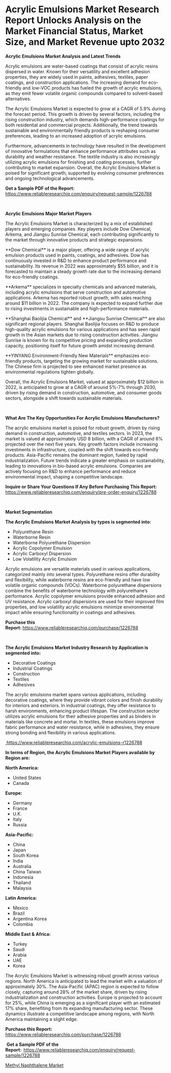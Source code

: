 <p><h1>Acrylic Emulsions Market Research Report Unlocks Analysis on the Market Financial Status, Market Size, and Market Revenue upto 2032</h1></p><p><strong>Acrylic Emulsions Market Analysis and Latest Trends</strong></p>
<p><p>Acrylic emulsions are water-based coatings that consist of acrylic resins dispersed in water. Known for their versatility and excellent adhesion properties, they are widely used in paints, adhesives, textiles, paper coatings, and construction applications. The increasing demand for eco-friendly and low-VOC products has fueled the growth of acrylic emulsions, as they emit fewer volatile organic compounds compared to solvent-based alternatives.</p><p>The Acrylic Emulsions Market is expected to grow at a CAGR of 5.9% during the forecast period. This growth is driven by several factors, including the rising construction industry, which demands high-performance coatings for both residential and commercial projects. Additionally, the trend towards sustainable and environmentally friendly products is reshaping consumer preferences, leading to an increased adoption of acrylic emulsions.</p><p>Furthermore, advancements in technology have resulted in the development of innovative formulations that enhance performance attributes such as durability and weather resistance. The textile industry is also increasingly utilizing acrylic emulsions for finishing and coating processes, further contributing to market expansion. Overall, the Acrylic Emulsions Market is poised for significant growth, supported by evolving consumer preferences and ongoing technological advancements.</p></p>
<p><strong>Get a Sample PDF of the Report:&nbsp;</strong> <a href="https://www.reliableresearchiq.com/enquiry/request-sample/1226788?utm_campaign=2810&utm_medium=2&utm_source=Github&utm_content=ia&utm_term=01042025&utm_id=acrylic-emulsions">https://www.reliableresearchiq.com/enquiry/request-sample/1226788</a></p>
<p>&nbsp;</p>
<p><strong>Acrylic Emulsions Major Market Players</strong></p>
<p><p>The Acrylic Emulsions Market is characterized by a mix of established players and emerging companies. Key players include Dow Chemical, Arkema, and Jiangsu Sunrise Chemical, each contributing significantly to the market through innovative products and strategic expansions.</p><p>**Dow Chemical** is a major player, offering a wide range of acrylic emulsion products used in paints, coatings, and adhesives. Dow has continuously invested in R&D to enhance product performance and sustainability. Its revenue in 2022 was approximately $55 billion, and it is forecasted to maintain a steady growth rate due to the increasing demand for eco-friendly coatings.</p><p>**Arkema** specializes in specialty chemicals and advanced materials, including acrylic emulsions that serve construction and automotive applications. Arkema has reported robust growth, with sales reaching around $11 billion in 2022. The company is expected to expand further due to rising investments in sustainable and high-performance materials.</p><p>**Shanghai Baolijia Chemical** and **Jiangsu Sunrise Chemical** are also significant regional players. Shanghai Baolijia focuses on R&D to produce high-quality acrylic emulsions for various applications and has seen rapid growth in the Asian markets due to rising construction activities. Jiangsu Sunrise is known for its competitive pricing and expanding production capacity, positioning itself for future growth amidst increasing demand.</p><p>**YINYANG Environment-Friendly New Materials** emphasizes eco-friendly products, targeting the growing market for sustainable solutions. The Chinese firm is projected to see enhanced market presence as environmental regulations tighten globally.</p><p>Overall, the Acrylic Emulsions Market, valued at approximately $12 billion in 2022, is anticipated to grow at a CAGR of around 5%-7% through 2030, driven by rising demand in construction, automotive, and consumer goods sectors, alongside a shift towards sustainable materials.</p></p>
<p>&nbsp;</p>
<p><strong>What Are The Key Opportunities For Acrylic Emulsions Manufacturers?</strong></p>
<p><p>The acrylic emulsions market is poised for robust growth, driven by rising demand in construction, automotive, and textiles sectors. In 2023, the market is valued at approximately USD 8 billion, with a CAGR of around 6% projected over the next five years. Key growth factors include increasing investments in infrastructure, coupled with the shift towards eco-friendly products. Asia-Pacific remains the dominant region, fueled by rapid industrialization. Future trends indicate a greater emphasis on sustainability, leading to innovations in bio-based acrylic emulsions. Companies are actively focusing on R&D to enhance performance and reduce environmental impact, shaping a competitive landscape.</p></p>
<p><strong>Inquire or Share Your Questions If Any Before Purchasing This Report:</strong> <a href="https://www.reliableresearchiq.com/enquiry/pre-order-enquiry/1226788?utm_campaign=2810&utm_medium=2&utm_source=Github&utm_content=ia&utm_term=01042025&utm_id=acrylic-emulsions">https://www.reliableresearchiq.com/enquiry/pre-order-enquiry/1226788</a></p>
<p>&nbsp;</p>
<p><strong>Market Segmentation</strong></p>
<p><strong>The Acrylic Emulsions Market Analysis by types is segmented into:</strong></p>
<p><ul><li>Polyurethane Resin</li><li>Waterborne Resin</li><li>Waterborne Polyurethane Dispersion</li><li>Acrylic Copolymer Emulsion</li><li>Acrylic Carboxyl Dispersion</li><li>Low Volatility Acrylic Emulsion</li></ul></p>
<p><p>Acrylic emulsions are versatile materials used in various applications, categorized mainly into several types. Polyurethane resins offer durability and flexibility, while waterborne resins are eco-friendly and have low volatile organic compounds (VOCs). Waterborne polyurethane dispersions combine the benefits of waterborne technology with polyurethane’s performance. Acrylic copolymer emulsions provide enhanced adhesion and UV resistance. Acrylic carboxyl dispersions are used for their improved film properties, and low volatility acrylic emulsions minimize environmental impact while ensuring functionality in coatings and adhesives.</p></p>
<p><strong>Purchase this Report:&nbsp;</strong><a href="https://www.reliableresearchiq.com/purchase/1226788?utm_campaign=2810&utm_medium=2&utm_source=Github&utm_content=ia&utm_term=01042025&utm_id=acrylic-emulsions">https://www.reliableresearchiq.com/purchase/1226788</a></p>
<p>&nbsp;</p>
<p><strong>The Acrylic Emulsions Market Industry Research by Application is segmented into:</strong></p>
<p><ul><li>Decorative Coatings</li><li>Industrial Coatings</li><li>Construction</li><li>Textiles</li><li>Adhesives</li></ul></p>
<p><p>The acrylic emulsions market spans various applications, including decorative coatings, where they provide vibrant colors and finish durability for interiors and exteriors. In industrial coatings, they offer resistance to harsh environments, enhancing product lifespan. The construction sector utilizes acrylic emulsions for their adhesive properties and as binders in materials like concrete and mortar. In textiles, these emulsions improve fabric performance and water resistance, while in adhesives, they ensure strong bonding and flexibility in various applications.</p></p>
<p><a href="https://www.reliableresearchiq.com/acrylic-emulsions-r1226788?utm_campaign=2810&utm_medium=2&utm_source=Github&utm_content=ia&utm_term=01042025&utm_id=acrylic-emulsions">&nbsp;https://www.reliableresearchiq.com/acrylic-emulsions-r1226788</a></p>
<p><strong>In terms of Region, the Acrylic Emulsions Market Players available by Region are:</strong></p>
<p>
    <p> <strong> North America: </strong>
        <ul>
            <li>United States</li>
            <li>Canada</li>
        </ul>
        </p> 
    <p> <strong> Europe: </strong>
        <ul>
            <li>Germany</li>
            <li>France</li>
            <li>U.K.</li>
            <li>Italy</li>
            <li>Russia</li>
        </ul>
        </p> 
    <p> <strong> Asia-Pacific: </strong>
        <ul>
            <li>China</li>
            <li>Japan</li>
            <li>South Korea</li>
            <li>India</li>
            <li>Australia</li>
            <li>China Taiwan</li>
            <li>Indonesia</li>
            <li>Thailand</li>
            <li>Malaysia</li>
        </ul>
        </p> 
    <p> <strong> Latin America: </strong>
        <ul>
            <li>Mexico</li>
            <li>Brazil</li>
            <li>Argentina Korea</li>
            <li>Colombia</li>
        </ul>
        </p> 
    <p> <strong> Middle East & Africa: </strong>
        <ul>
            <li>Turkey</li>
            <li>Saudi</li>
            <li>Arabia</li>
            <li>UAE</li>
            <li>Korea</li>
        </ul>
    </p>
    </p>
<p><p>The Acrylic Emulsions Market is witnessing robust growth across various regions. North America is anticipated to lead the market with a valuation of approximately 30%. The Asia-Pacific (APAC) region is expected to follow closely, capturing around 28% of the market share, driven by rising industrialization and construction activities. Europe is projected to account for 25%, while China is emerging as a significant player with an estimated 17% share, benefiting from its expanding manufacturing sector. These dynamics illustrate a competitive landscape among regions, with North America maintaining a slight edge.</p></p>
<p><strong>Purchase this Report: </strong><a href="https://www.reliableresearchiq.com/purchase/1226788?utm_campaign=2810&utm_medium=2&utm_source=Github&utm_content=ia&utm_term=01042025&utm_id=acrylic-emulsions">https://www.reliableresearchiq.com/purchase/1226788</a></p>
<p>&nbsp;<strong>Get a Sample PDF of the Report:&nbsp;&nbsp;</strong><a href="https://www.reliableresearchiq.com/enquiry/request-sample/1226788?utm_campaign=2810&utm_medium=2&utm_source=Github&utm_content=ia&utm_term=01042025&utm_id=acrylic-emulsions">https://www.reliableresearchiq.com/enquiry/request-sample/1226788</a></p>
<p><strong></strong></p>
<p><p><a href="https://github.com/penecorodz74/Market-Research-Report-List-1/blob/main/methyl-naphthalene-market.md?utm_campaign=2810&utm_medium=2&utm_source=Github&utm_content=ia&utm_term=01042025&utm_id=acrylic-emulsions">Methyl Naphthalene Market</a></p></p>